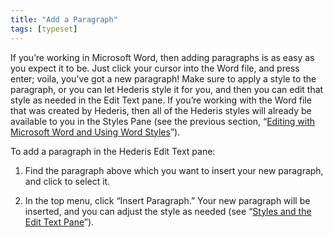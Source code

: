 ```yaml
---
title: "Add a Paragraph"
tags: [typeset]
---
```

 
<html><body><section data-type="chapter" class="hsecchapter" data-hederis-type="hsecchapter" id="add-a-paragraph" data-pi-attrs="id: add-a-paragraph; data-tags: typeset;" role="doc-chapter" data-tags="typeset" data-author-name=" " data-book-title=" " title="Add a Paragraph"><p class="hblkp" data-hederis-type="hblkp" id="pvgVM7pey">If you&#8217;re working in Microsoft Word, then adding paragraphs is as easy as you expect it to be. Just click your cursor into the Word file, and press enter; voila, you&#8217;ve got a new paragraph! Make sure to apply a style to the paragraph, or you can let Hederis style it for you, and then you can edit that style as needed in the Edit Text pane. If you&#8217;re working with the Word file that was created by Hederis, then all of the Hederis styles will already be available to you in the Styles Pane (see the previous section, &#8220;<a href="{% link _docs/fine-tune-styles.md %}" data-hederis-type="hspana" id="pm7uq4dts"><span class="Hyperlink" data-hederis-type="hspnspan" id="pWgmctve6">Editing with Microsoft Word and Using Word Styles</span></a>&#8221;).</p><p class="hblkp" data-hederis-type="hblkp" id="peMiSCr0w">To add a paragraph in the Hederis Edit Text pane:</p><ol class="hwprnumlist" data-hederis-type="hwprnumlist" id="ptTldg8A5"><li class="hblkoli" data-hederis-type="hblkoli" id="lii1rQr1qB"><p class="hblkoli" data-hederis-type="hblklip" id="pFWUBMNb8">Find the paragraph above which you want to insert your new paragraph, and click to select it.</p></li><li class="hblkoli" data-hederis-type="hblkoli" id="lishwfW5jU"><p class="hblkoli" data-hederis-type="hblklip" id="pGQp7EBJ3">In the top menu, click &#8220;Insert Paragraph.&#8221; Your new paragraph will be inserted, and you can adjust the style as needed (see &#8220;<a href="{% link _docs/edit-text-mode.md %}" data-hederis-type="hspana" id="plNXPQu9a"><span class="Hyperlink" data-hederis-type="hspnspan" id="pYZc4NK88">Styles and the Edit Text Pane</span></a>&#8221;).</p></li></ol></section></body></html>
